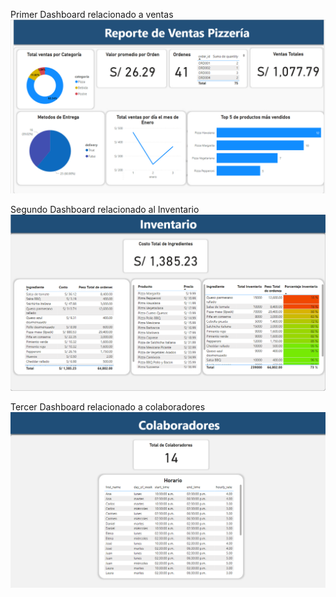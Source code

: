 Primer Dashboard relacionado a ventas 
![alt text](image.png)


Segundo Dashboard relacionado al Inventario
![alt text](image-1.png)


Tercer Dashboard relacionado a colaboradores
![alt text](image-2.png)
